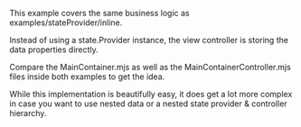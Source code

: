 This example covers the same business logic as examples/stateProvider/inline.

Instead of using a state.Provider instance, the view controller is storing the data properties directly.

Compare the MainContainer.mjs as well as the MainContainerController.mjs files inside both examples to get the idea.

While this implementation is beautifully easy, it does get a lot more complex in case you want to use nested data
or a nested state provider & controller hierarchy.
